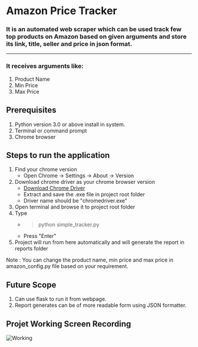 # Amazon Price Tracker
### It is an automated web scraper which can be used track few top products on Amazon based on given arguments and store its link, title, seller and price in json format.
---
### It receives arguments like:
1. Product Name
2. Min Price
3. Max Price

## Prerequisites 
1. Python version 3.0 or above install in system.
2. Terminal or command prompt 
3. Chrome browser

## Steps to run the application
1. Find your chrome version
    - Open Chrome -> Settings -> About -> Version
2. Download chrome driver as your chrome browser version
    - [Download Chrome Driver](https://chromedriver.chromium.org/)
    - Extract and save the .exe file in project root folder
    - Driver name should be "chromedriver.exe"
3. Open terminal and browse it to project root folder
4. Type 
    - > python simple_tracker.py
    -  Press "Enter"
5. Project will run from here automatically and will generate the report in reports folder

Note : You can change the product name, min price and max price in amazon_config.py file based on your requirement.

## Future Scope
1. Can use flask to run it from webpage.
2. Report generates can be of more readable form using JSON formatter.

## Projet Working Screen Recording
![Working](https://github.com/KrShivanshu/Amazon-Price-Tacker/blob/master/others/AmazonPriceTrackerWorking.gif)

